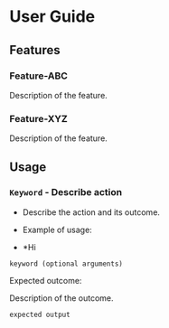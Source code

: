 # User Guide

## Features 

### Feature-ABC

Description of the feature.

### Feature-XYZ

Description of the feature.

## Usage

### `Keyword` - Describe action

* Describe the action and its outcome.

* Example of usage: 
*   *Hi

`keyword (optional arguments)`

Expected outcome:

Description of the outcome.

```
expected output
```
